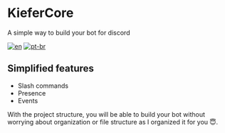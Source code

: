 # KieferCore

A simple way to build your bot for discord

[![en](https://img.shields.io/badge/lang-en-red.svg)](https://github.com/gabrieldasnevespinheiro/kiefercore/blob/main/README.md)
[![pt-br](https://img.shields.io/badge/lang-pt--br-green.svg)](https://github.com/gabrieldasnevespinheiro/kiefercore/blob/main/README.pt-br.md)

## Simplified features

- Slash commands
- Presence
- Events
<p>With the project structure, you will be able to build your bot without worrying about organization or file structure as I organized it for you 😇.</p>